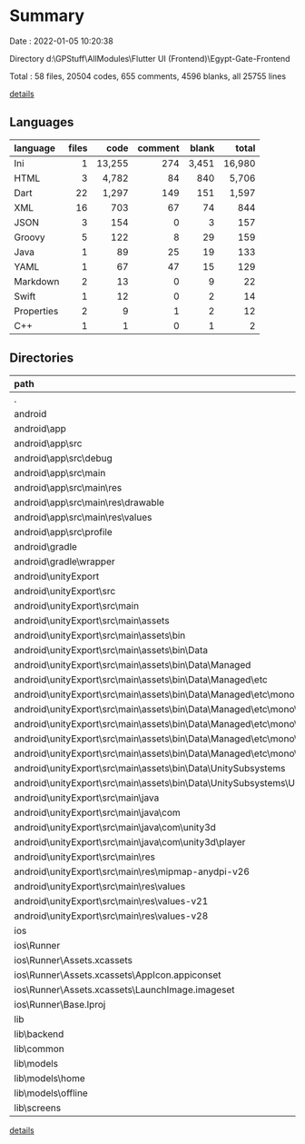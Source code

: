 # Summary

Date : 2022-01-05 10:20:38

Directory d:\GPStuff\AllModules\Flutter UI (Frontend)\Egypt-Gate-Frontend

Total : 58 files,  20504 codes, 655 comments, 4596 blanks, all 25755 lines

[details](details.md)

## Languages
| language | files | code | comment | blank | total |
| :--- | ---: | ---: | ---: | ---: | ---: |
| Ini | 1 | 13,255 | 274 | 3,451 | 16,980 |
| HTML | 3 | 4,782 | 84 | 840 | 5,706 |
| Dart | 22 | 1,297 | 149 | 151 | 1,597 |
| XML | 16 | 703 | 67 | 74 | 844 |
| JSON | 3 | 154 | 0 | 3 | 157 |
| Groovy | 5 | 122 | 8 | 29 | 159 |
| Java | 1 | 89 | 25 | 19 | 133 |
| YAML | 1 | 67 | 47 | 15 | 129 |
| Markdown | 2 | 13 | 0 | 9 | 22 |
| Swift | 1 | 12 | 0 | 2 | 14 |
| Properties | 2 | 9 | 1 | 2 | 12 |
| C++ | 1 | 1 | 0 | 1 | 2 |

## Directories
| path | files | code | comment | blank | total |
| :--- | ---: | ---: | ---: | ---: | ---: |
| . | 58 | 20,504 | 655 | 4,596 | 25,755 |
| android | 27 | 18,908 | 457 | 4,414 | 23,779 |
| android\app | 6 | 106 | 37 | 18 | 161 |
| android\app\src | 5 | 57 | 34 | 6 | 97 |
| android\app\src\debug | 1 | 4 | 3 | 1 | 8 |
| android\app\src\main | 3 | 49 | 28 | 4 | 81 |
| android\app\src\main\res | 2 | 17 | 12 | 3 | 32 |
| android\app\src\main\res\drawable | 1 | 8 | 3 | 2 | 13 |
| android\app\src\main\res\values | 1 | 9 | 9 | 1 | 19 |
| android\app\src\profile | 1 | 4 | 3 | 1 | 8 |
| android\gradle | 1 | 5 | 1 | 1 | 7 |
| android\gradle\wrapper | 1 | 5 | 1 | 1 | 7 |
| android\unityExport | 16 | 18,753 | 419 | 4,386 | 23,558 |
| android\unityExport\src | 15 | 18,720 | 414 | 4,377 | 23,511 |
| android\unityExport\src\main | 15 | 18,720 | 414 | 4,377 | 23,511 |
| android\unityExport\src\main\assets | 6 | 18,571 | 388 | 4,354 | 23,313 |
| android\unityExport\src\main\assets\bin | 6 | 18,571 | 388 | 4,354 | 23,313 |
| android\unityExport\src\main\assets\bin\Data | 6 | 18,571 | 388 | 4,354 | 23,313 |
| android\unityExport\src\main\assets\bin\Data\Managed | 5 | 18,562 | 388 | 4,353 | 23,303 |
| android\unityExport\src\main\assets\bin\Data\Managed\etc | 5 | 18,562 | 388 | 4,353 | 23,303 |
| android\unityExport\src\main\assets\bin\Data\Managed\etc\mono | 5 | 18,562 | 388 | 4,353 | 23,303 |
| android\unityExport\src\main\assets\bin\Data\Managed\etc\mono\2.0 | 1 | 1,594 | 28 | 280 | 1,902 |
| android\unityExport\src\main\assets\bin\Data\Managed\etc\mono\4.0 | 1 | 1,594 | 28 | 280 | 1,902 |
| android\unityExport\src\main\assets\bin\Data\Managed\etc\mono\4.5 | 1 | 1,594 | 28 | 280 | 1,902 |
| android\unityExport\src\main\assets\bin\Data\Managed\etc\mono\mconfig | 1 | 525 | 30 | 62 | 617 |
| android\unityExport\src\main\assets\bin\Data\UnitySubsystems | 1 | 9 | 0 | 1 | 10 |
| android\unityExport\src\main\assets\bin\Data\UnitySubsystems\UnityARCore | 1 | 9 | 0 | 1 | 10 |
| android\unityExport\src\main\java | 1 | 89 | 25 | 19 | 133 |
| android\unityExport\src\main\java\com | 1 | 89 | 25 | 19 | 133 |
| android\unityExport\src\main\java\com\unity3d | 1 | 89 | 25 | 19 | 133 |
| android\unityExport\src\main\java\com\unity3d\player | 1 | 89 | 25 | 19 | 133 |
| android\unityExport\src\main\res | 7 | 42 | 0 | 4 | 46 |
| android\unityExport\src\main\res\mipmap-anydpi-v26 | 2 | 10 | 0 | 0 | 10 |
| android\unityExport\src\main\res\values | 3 | 21 | 0 | 2 | 23 |
| android\unityExport\src\main\res\values-v21 | 1 | 5 | 0 | 1 | 6 |
| android\unityExport\src\main\res\values-v28 | 1 | 6 | 0 | 1 | 7 |
| ios | 7 | 222 | 2 | 9 | 233 |
| ios\Runner | 7 | 222 | 2 | 9 | 233 |
| ios\Runner\Assets.xcassets | 3 | 148 | 0 | 4 | 152 |
| ios\Runner\Assets.xcassets\AppIcon.appiconset | 1 | 122 | 0 | 1 | 123 |
| ios\Runner\Assets.xcassets\LaunchImage.imageset | 2 | 26 | 0 | 3 | 29 |
| ios\Runner\Base.lproj | 2 | 61 | 2 | 2 | 65 |
| lib | 22 | 1,297 | 149 | 151 | 1,597 |
| lib\backend | 2 | 52 | 10 | 4 | 66 |
| lib\common | 3 | 65 | 2 | 7 | 74 |
| lib\models | 7 | 409 | 71 | 39 | 519 |
| lib\models\home | 6 | 297 | 61 | 27 | 385 |
| lib\models\offline | 1 | 112 | 10 | 12 | 134 |
| lib\screens | 8 | 629 | 52 | 81 | 762 |

[details](details.md)